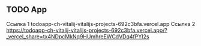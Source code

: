TODO App
-------
Ссылка 1 todoapp-ch-vitalij-vitalijs-projects-692c3bfa.vercel.app
Ссылка 2 https://todoapp-ch-vitalij-vitalijs-projects-692c3bfa.vercel.app/?_vercel_share=tx4NDpcMkNq9HUmhreEWCdVDq4fPYI2s
